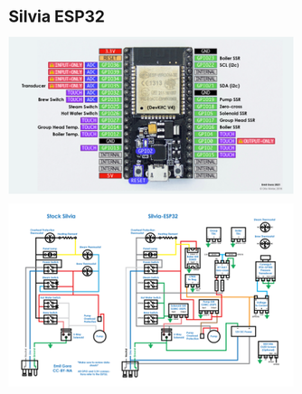# Silvia ESP32

![Pinout](https://github.com/emilgora/Silvia-ESP32/blob/master/docs/pinout.png?raw=true)

![Wiring diagram](https://github.com/emilgora/Silvia-ESP32/blob/master/docs/diagram.png?raw=true)
